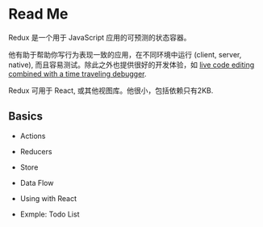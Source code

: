 # Read Me

Redux 是一个用于 JavaScript 应用的可预测的状态容器。

他有助于帮助你写行为表现一致的应用，在不同环境中运行 (client, server, native), 而且容易测试。除此之外也提供很好的开发体验，如 [live code editing combined with a time traveling debugger](https://github.com/gaearon/redux-devtools).

Redux 可用于 React, 或其他视图库。他很小，包括依赖只有2KB.

## Basics

- Actions

- Reducers

- Store

- Data Flow

- Using with React

- Exmple: Todo List
